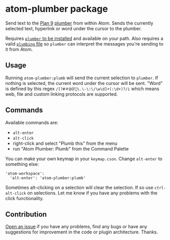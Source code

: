 # atom-plumber package

Send text to the [Plan 9](https://swtch.com/plan9port/) [plumber](https://swtch.com/plan9port/man/man4/plumber.html) from within Atom. Sends the currently selected text, hyperlink or word under the cursor to the plumber.

Requires [`plumber` to be installed](https://github.com/9fans/plan9port/) and available on your path. Also requires a valid [`plumbing` file](http://faq.surge.sh/plan9-plumber-plumbing-file/) so `plumber` can interpret the messages you're sending to it from Atom.

## Usage

Running `atom-plumber:plumb` will send the current selection to `plumber`. If nothing is selected, the current word under the cursor will be sent. "Word" is defined by this regex `/[?#＃@＠🔗\.\-\:\/\w\d]+(:\d+)?/i` which means web, file and custom linking protocols are supported.

## Commands

Available commands are:

* `alt-enter`
* `alt-click`
* right-click and select "Plumb this" from the menu
* run "Atom Plumber: Plumb" from the Command Palette

You can make your own keymap in your `keymap.cson`. Change `alt-enter` to something else:

```
'atom-workspace':
  'alt-enter': 'atom-plumber:plumb'
```

Sometimes alt-clicking on a selection will clear the selection. If so use `ctrl-alt-click` on selections. Let me know if you have any problems with the click functionality.

## Contribution

[Open an issue](https://github.com/xHN35RQ/atom-plumber/issues) if you have any problems, find any bugs or have any suggestions for improvement in the code or plugin architecture. Thanks.
